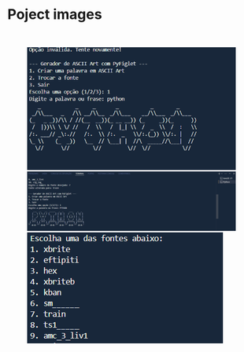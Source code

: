 <h1> Poject images</h1>
<br>

<figure>
<img src="https://github.com/LarPeterson/Gerador_Fliget/blob/main/Screenshots/Screenshot_1.png?raw=true" alt="Screenshot 1">
  <br>
<img src="https://github.com/LarPeterson/Gerador_Fliget/blob/main/Screenshots/Screenshot_2.png?raw=true" alt="Screenshot 2">
  <br>
<img src="https://github.com/LarPeterson/Gerador_Fliget/blob/main/Screenshots/Screenshot_3.png?raw=true" alt="Screenshot 3">
</figure>
